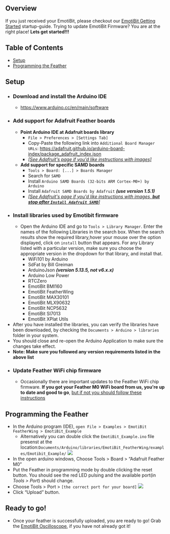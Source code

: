 ## Overview
If you just received your EmotiBit, please checkout our [EmotiBit Getting Started](./EmotiBit_Getting_Started.md) startup-guide.
Trying to update EmotiBit Firmware? You are at the right place! **Lets get started!!!**

## Table of Contents
- [Setup](#setup)
- [Programming the Feather](#programming-the-feather)

## Setup
- ### Download and install the Arduino IDE
  - https://www.arduino.cc/en/main/software
- ### Add support for Adafruit Feather boards   
  - **Point Arduino IDE at Adafruit boards library**
    - `File > Preferences > [Settings Tab]`
    - Copy-Paste the following link into `Additional Board Manager URLs`: https://adafruit.github.io/arduino-board-index/package_adafruit_index.json
    - [*[See Adafruit's page if you'd like instructions with images]*](https://learn.adafruit.com/adafruit-feather-m0-wifi-atwinc1500/setup)
  - **Add support for specific SAMD boards**
    - `Tools > Board: [...] > Boards Manager`
    - Search for `SAMD`
    - Install `Arduino SAMD Boards (32-bits ARM Cortex-M0+) by Arduino`
    - Install `Adafruit SAMD Boards by Adafruit` _**(use version 1.5.1)**_
    - [*[See Adafruit's page if you'd like instructions with images, **but stop after `Install Adafruit SAMD`**]*](https://learn.adafruit.com/adafruit-feather-m0-wifi-atwinc1500/using-with-arduino-ide)
- ### Install libraries used by Emotibit firmware
  - Open the Arduino IDE and go to `Tools > Library Manager`. Enter the names of the following Libraries in the search box. When the search results show the required library,hover your mouse over the option displayed, click on `install` button that appears. For any Library listed with a particular version, make sure you choose the appropriate version in the dropdown for that library, and install that.
    - WiFi101 by Arduino
    - SdFat by Bill Greiman
    - ArduinoJson _**(version 5.13.5, not v6.x.x)**_
    - Arduino Low Power
    - RTCZero
    - EmotiBit BMI160
    - EmotiBit FeatherWing
    - EmotiBit MAX30101
    - EmotiBit MLX90632
    - EmotiBit NCP5632
    - EmotiBit SI7013
    - EmotiBit XPlat Utils
- After you have installed the libraries, you can verify the libraries have been downloaded, by checking the `Documents > Arduino > libraries` folder in your system.
- You should close and re-open the Arduino Application to make sure the changes take effect.
- **Note: Make sure you followed any version requirements listed in the above list**
- ### Update Feather WiFi chip firmware
  - Occasionally there are important updates to the Feather WiFi chip firmware. **If you got your Feather M0 WiFi board from us, you're up to date and good to go**, [but if not you should follow these instructions](https://learn.adafruit.com/adafruit-feather-m0-wifi-atwinc1500/using-the-wifi-module)
## Programming the Feather
- In the Arduino program (IDE), `open File > Examples > EmotiBit FeatherWing > EmotiBit_Example`
  - Alternatively you can double click the `EmotiBit_Example.ino` file presenst at the location:`Documents/Arduino/libraries/EmotiBit_FeatherWing/examples/Emotibit_Example/` 
  ![][arduino_chooseExample]
- In the open arduino windows, Choose Tools > Board > “Adafruit Feather M0”
- Put the Feather in programming mode by double clicking the reset button. You should see the red LED pulsing and the available port(in _Tools > Port_) should change.
- Choose Tools > Port > `[the correct port for your board]`
![][arduino_choosePort]
- Click “Upload” button.

## Ready to go!
- Once your feather is successfully uploaded, you are ready to go! Grab the [EmotiBit Oscilloscope](https://github.com/emotibit/ofxemotibit/releases/latest), if you have not already got it!

[comment]: <> (Add links to images below)

[arduino_chooseExample]: ../assets/arduino-choose_emotibit_example.png
[arduino_choosePort]: ../assets/arduino-uploading_FW.png
